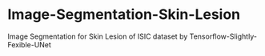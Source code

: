 # Image-Segmentation-Skin-Lesion
Image Segmentation for Skin Lesion of ISIC dataset by Tensorflow-Slightly-Fexible-UNet
